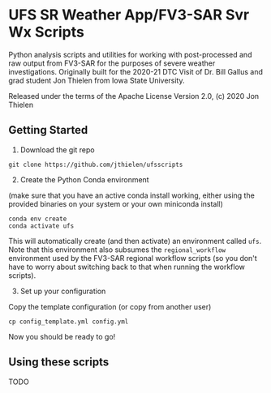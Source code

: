 # UFS SR Weather App/FV3-SAR Svr Wx Scripts

Python analysis scripts and utilities for working with post-processed and raw output from FV3-SAR for the purposes of severe weather investigations. Originally built for the 2020-21 DTC Visit of Dr. Bill Gallus and grad student Jon Thielen from Iowa State University.

Released under the terms of the Apache License Version 2.0, (c) 2020 Jon Thielen

## Getting Started

1) Download the git repo

```
git clone https://github.com/jthielen/ufsscripts
```

2) Create the Python Conda environment

(make sure that you have an active conda install working, either using the provided binaries on your system or your own miniconda install)

```
conda env create
conda activate ufs
```

This will automatically create (and then activate) an environment called `ufs`. Note that this environment also subsumes the `regional_workflow` environment used by the FV3-SAR regional workflow scripts (so you don't have to worry about switching back to that when running the workflow scripts).

3) Set up your configuration

Copy the template configuration (or copy from another user)

```
cp config_template.yml config.yml
```

Now you should be ready to go!

## Using these scripts

TODO
